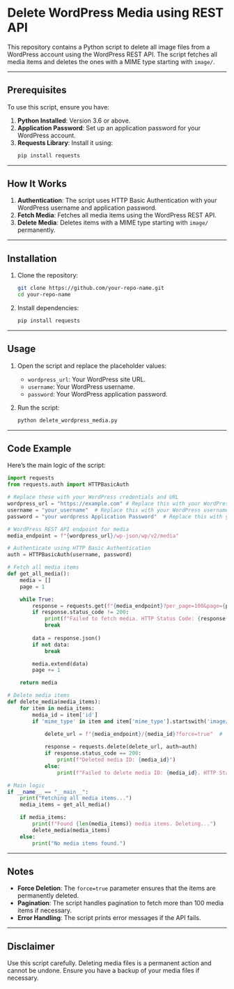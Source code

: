 # Delete WordPress Media using REST API

This repository contains a Python script to delete all image files from a WordPress account using the WordPress REST API. The script fetches all media items and deletes the ones with a MIME type starting with `image/`.

---

## Prerequisites

To use this script, ensure you have:

1. **Python Installed**: Version 3.6 or above.
2. **Application Password**: Set up an application password for your WordPress account.
3. **Requests Library**: Install it using:
   ```bash
   pip install requests
   ```

---

## How It Works

1. **Authentication**: The script uses HTTP Basic Authentication with your WordPress username and application password.
2. **Fetch Media**: Fetches all media items using the WordPress REST API.
3. **Delete Media**: Deletes items with a MIME type starting with `image/` permanently.

---

## Installation

1. Clone the repository:
   ```bash
   git clone https://github.com/your-repo-name.git
   cd your-repo-name
   ```
2. Install dependencies:
   ```bash
   pip install requests
   ```

---

## Usage

1. Open the script and replace the placeholder values:

   - `wordpress_url`: Your WordPress site URL.
   - `username`: Your WordPress username.
   - `password`: Your WordPress application password.

2. Run the script:

   ```bash
   python delete_wordpress_media.py
   ```

---

## Code Example

Here’s the main logic of the script:

```python
import requests
from requests.auth import HTTPBasicAuth

# Replace these with your WordPress credentials and URL
wordpress_url = "https://example.com" # Replace this with your WordPress URL
username = "your_username"  # Replace this with your WordPress username
password = "your wordpress Application Password"  # Replace this with your WordPress Application Password

# WordPress REST API endpoint for media
media_endpoint = f"{wordpress_url}/wp-json/wp/v2/media"

# Authenticate using HTTP Basic Authentication
auth = HTTPBasicAuth(username, password)

# Fetch all media items
def get_all_media():
    media = []
    page = 1

    while True:
        response = requests.get(f"{media_endpoint}?per_page=100&page={page}", auth=auth)
        if response.status_code != 200:
            print(f"Failed to fetch media. HTTP Status Code: {response.status_code}")
            break
        
        data = response.json()
        if not data:
            break

        media.extend(data)
        page += 1

    return media

# Delete media items
def delete_media(media_items):
    for item in media_items:
        media_id = item['id']
        if 'mime_type' in item and item['mime_type'].startswith('image/'):

            delete_url = f"{media_endpoint}/{media_id}?force=true"  # 'force=true' ensures permanent deletion
            
            response = requests.delete(delete_url, auth=auth)
            if response.status_code == 200:
                print(f"Deleted media ID: {media_id}")
            else:
                print(f"Failed to delete media ID: {media_id}. HTTP Status Code: {response.status_code}")

# Main logic
if __name__ == "__main__":
    print("Fetching all media items...")
    media_items = get_all_media()

    if media_items:
        print(f"Found {len(media_items)} media items. Deleting...")
        delete_media(media_items)
    else:
        print("No media items found.")
```

---

## Notes

- **Force Deletion**: The `force=true` parameter ensures that the items are permanently deleted.
- **Pagination**: The script handles pagination to fetch more than 100 media items if necessary.
- **Error Handling**: The script prints error messages if the API fails.

---

## Disclaimer

Use this script carefully. Deleting media files is a permanent action and cannot be undone. Ensure you have a backup of your media files if necessary.

